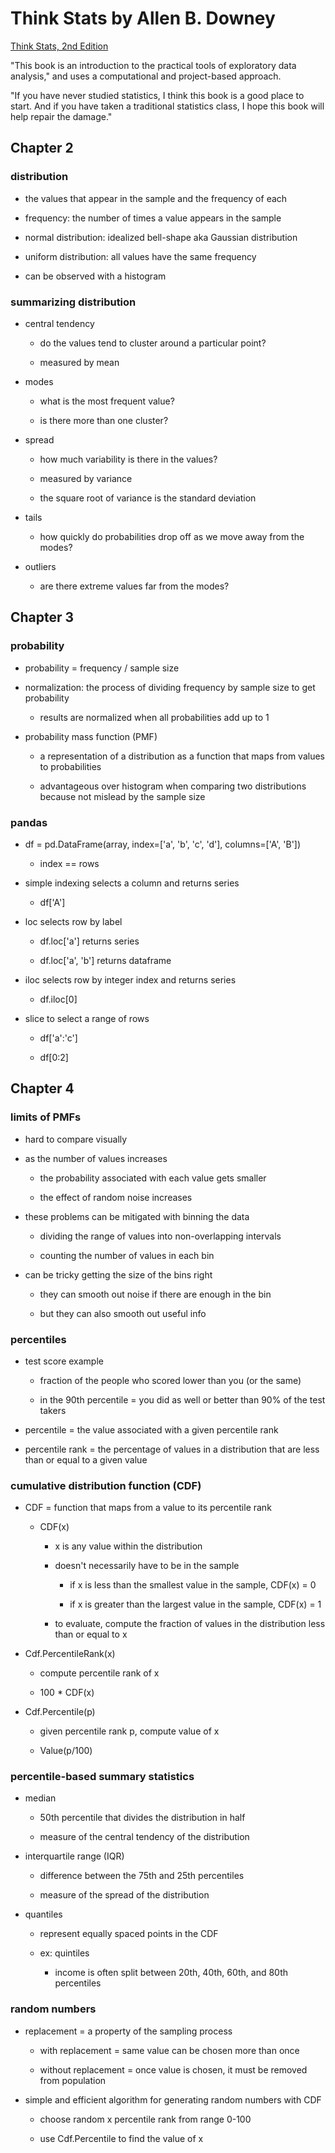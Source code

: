 # Think Stats by Allen B. Downey

[Think Stats, 2nd Edition](http://greenteapress.com/thinkstats2/index.html)

"This book is an introduction to the practical tools of exploratory data analysis," and uses a computational and project-based approach.

"If you have never studied statistics, I think this book is a good place to start. And if you have taken a traditional statistics class, I hope this book will help repair the damage."




## Chapter 2

### distribution

  - the values that appear in the sample and the frequency of each

  - frequency: the number of times a value appears in the sample

  - normal distribution: idealized bell-shape aka Gaussian distribution

  - uniform distribution: all values have the same frequency

  - can be observed with a histogram

### summarizing distribution

  - central tendency

    - do the values tend to cluster around a particular point?

    - measured by mean

  - modes

    - what is the most frequent value?

    - is there more than one cluster?

  - spread

    - how much variability is there in the values?

    - measured by variance

    - the square root of variance is the standard deviation

  - tails

    - how quickly do probabilities drop off as we move away from the modes?

  - outliers

    - are there extreme values far from the modes?

## Chapter 3

### probability

  - probability = frequency / sample size

  - normalization: the process of dividing frequency by sample size to get probability

    - results are normalized when all probabilities add up to 1

  - probability mass function (PMF)

    - a representation of a distribution as a function that maps from values to probabilities

    - advantageous over histogram when comparing two distributions because not mislead by the sample size

### pandas

  - df = pd.DataFrame(array, index=['a', 'b', 'c', 'd'], columns=['A', 'B'])

    - index == rows

  - simple indexing selects a column and returns series

    - df['A']

  - loc selects row by label

    - df.loc['a'] returns series

    - df.loc['a', 'b'] returns dataframe

  - iloc selects row by integer index and returns series

    - df.iloc[0]

  - slice to select a range of rows

    - df['a':'c']

    - df[0:2]

## Chapter 4

### limits of PMFs

  - hard to compare visually

  - as the number of values increases

    - the probability associated with each value gets smaller

    - the effect of random noise increases

  - these problems can be mitigated with binning the data

    - dividing the range of values into non-overlapping intervals

    - counting the number of values in each bin

  - can be tricky getting the size of the bins right

    - they can smooth out noise if there are enough in the bin

    - but they can also smooth out useful info

### percentiles

  - test score example

    - fraction of the people who scored lower than you (or the same)

    - in the 90th percentile = you did as well or better than 90% of the test takers

  - percentile = the value associated with a given percentile rank

  - percentile rank = the percentage of values in a distribution that are less than
  or equal to a given value


### cumulative distribution function (CDF)

  - CDF = function that maps from a value to its percentile rank

    - CDF(x)

      - x is any value within the distribution

      - doesn't necessarily have to be in the sample

        - if x is less than the smallest value in the sample, CDF(x) = 0

        - if x is greater than the largest value in the sample, CDF(x) = 1

      - to evaluate, compute the fraction of values in the distribution less than
      or equal to x

  - Cdf.PercentileRank(x)

    - compute percentile rank of x

    - 100 * CDF(x)

  - Cdf.Percentile(p)

    - given percentile rank p, compute value of x

    - Value(p/100)

### percentile-based summary statistics

  - median

    - 50th percentile that divides the distribution in half

    - measure of the central tendency of the distribution

  - interquartile range (IQR)

    - difference between the 75th and 25th percentiles

    - measure of the spread of the distribution

  - quantiles

    - represent equally spaced points in the CDF

    - ex: quintiles

      - income is often split between 20th, 40th, 60th, and 80th percentiles

### random numbers

  - replacement = a property of the sampling process

    - with replacement = same value can be chosen more than once

    - without replacement = once value is chosen, it must be removed from population

  - simple and efficient algorithm for generating random numbers with CDF

    - choose random x percentile rank from range 0-100

    - use Cdf.Percentile to find the value of x
